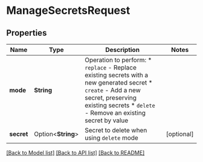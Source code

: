 # ManageSecretsRequest

## Properties

Name | Type | Description | Notes
------------ | ------------- | ------------- | -------------
**mode** | **String** | Operation to perform:   * `replace` - Replace existing secrets with a new generated secret   * `create` - Add a new secret, preserving existing secrets   * `delete` - Remove an existing secret by value  | 
**secret** | Option<**String**> | Secret to delete when using `delete` mode | [optional]

[[Back to Model list]](../README.md#documentation-for-models) [[Back to API list]](../README.md#documentation-for-api-endpoints) [[Back to README]](../README.md)


